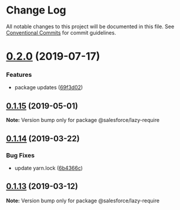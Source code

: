 # Change Log

All notable changes to this project will be documented in this file.
See [Conventional Commits](https://conventionalcommits.org) for commit guidelines.

# [0.2.0](https://github.com/forcedotcom/sfdx-dev-packages/compare/@salesforce/lazy-require@0.1.15...@salesforce/lazy-require@0.2.0) (2019-07-17)


### Features

* package updates ([69f3d02](https://github.com/forcedotcom/sfdx-dev-packages/commit/69f3d02))





## [0.1.15](https://github.com/forcedotcom/sfdx-dev-packages/compare/@salesforce/lazy-require@0.1.14...@salesforce/lazy-require@0.1.15) (2019-05-01)

**Note:** Version bump only for package @salesforce/lazy-require





## [0.1.14](https://github.com/forcedotcom/sfdx-dev-packages/compare/@salesforce/lazy-require@0.1.13...@salesforce/lazy-require@0.1.14) (2019-03-22)


### Bug Fixes

* update yarn.lock ([6b4366c](https://github.com/forcedotcom/sfdx-dev-packages/commit/6b4366c))





## [0.1.13](https://github.com/forcedotcom/sfdx-dev-packages/compare/@salesforce/lazy-require@0.1.12...@salesforce/lazy-require@0.1.13) (2019-03-12)

**Note:** Version bump only for package @salesforce/lazy-require

